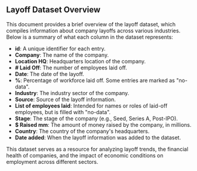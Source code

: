 ## Layoff Dataset Overview

This document provides a brief overview of the layoff dataset, which compiles information about company layoffs across various industries. Below is a summary of what each column in the dataset represents:

- **id**: A unique identifier for each entry.
- **Company**: The name of the company.
- **Location HQ**: Headquarters location of the company.
- **# Laid Off**: The number of employees laid off.
- **Date**: The date of the layoff.
- **%**: Percentage of workforce laid off. Some entries are marked as "no-data".
- **Industry**: The industry sector of the company.
- **Source**: Source of the layoff information.
- **List of employees laid**: Intended for names or roles of laid-off employees, but is filled with "no-data".
- **Stage**: The stage of the company (e.g., Seed, Series A, Post-IPO).
- **$ Raised mm**: The amount of money raised by the company, in millions.
- **Country**: The country of the company's headquarters.
- **Date added**: When the layoff information was added to the dataset.

This dataset serves as a resource for analyzing layoff trends, the financial health of companies, and the impact of economic conditions on employment across different sectors.
